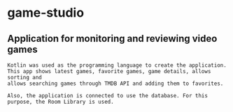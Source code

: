 # game-studio
## Application for monitoring and reviewing video games
```
Kotlin was used as the programming language to create the application.
This app shows latest games, favorite games, game details, allows sorting and
allows searching games through TMDB API and adding them to favorites.

Also, the application is connected to use the database. For this purpose, the Room Library is used.
```
